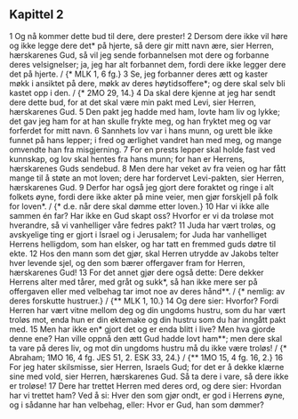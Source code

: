 ## Kapittel 2

1 Og nå kommer dette bud til dere, dere prester!
2 Dersom dere ikke vil høre og ikke legge dere det* på hjerte, så dere gir mitt navn ære, sier Herren, hærskarenes Gud, så vil jeg sende forbannelsen mot dere og forbanne deres velsignelser; ja, jeg har alt forbannet dem, fordi dere ikke legger dere det på hjerte. / {* MLK 1, 6 fg.}
3 Se, jeg forbanner deres ætt og kaster møkk i ansiktet på dere, møkk av deres høytidsoffere*; og dere skal selv bli kastet opp i den. / {* 2MO 29, 14.}
4 Da skal dere kjenne at jeg har sendt dere dette bud, for at det skal være min pakt med Levi, sier Herren, hærskarenes Gud.
5 Den pakt jeg hadde med ham, lovte ham liv og lykke; det gav jeg ham for at han skulle frykte meg, og han fryktet meg og var forferdet for mitt navn.
6 Sannhets lov var i hans munn, og urett ble ikke funnet på hans lepper; i fred og ærlighet vandret han med meg, og mange omvendte han fra misgjerning.
7 For en prests lepper skal holde fast ved kunnskap, og lov skal hentes fra hans munn; for han er Herrens, hærskarenes Guds sendebud.
8 Men dere har veket av fra veien og har fått mange til å støte an mot loven; dere har fordervet Levi-pakten, sier Herren, hærskarenes Gud.
9 Derfor har også jeg gjort dere foraktet og ringe i alt folkets øyne, fordi dere ikke akter på mine veier, men gjør forskjell på folk for loven*. / {* d.e. når dere skal dømme etter loven.}
10 Har vi ikke alle sammen én far? Har ikke en Gud skapt oss? Hvorfor er vi da troløse mot hverandre, så vi vanhelliger våre fedres pakt?
11 Juda har vært troløs, og avskyelige ting er gjort i Israel og i Jerusalem; for Juda har vanhelliget Herrens helligdom, som han elsker, og har tatt en fremmed guds døtre til ekte.
12 Hos den mann som det gjør, skal Herren utrydde av Jakobs telter hver levende sjel, og den som bærer offergaver fram for Herren, hærskarenes Gud!
13 For det annet gjør dere også dette: Dere dekker Herrens alter med tårer, med gråt og sukk*, så han ikke mere ser på offergaven eller med velbehag tar imot noe av deres hånd**. / {* nemlig: av deres forskutte hustruer.} / {** MLK 1, 10.}
14 Og dere sier: Hvorfor? Fordi Herren har vært vitne mellom deg og din ungdoms hustru, som du har vært troløs mot, enda hun er din ektemake og din hustru som du har inngått pakt med.
15 Men har ikke en* gjort det og er enda blitt i live? Men hva gjorde denne ene? Han ville oppnå den ætt Gud hadde lovt ham**; men dere skal ta vare på deres liv, og mot din ungdoms hustru må du ikke være troløs! / {* Abraham; 1MO 16, 4 fg. JES 51, 2. ESK 33, 24.} / {** 1MO 15, 4 fg. 16, 2.}
16 For jeg hater skilsmisse, sier Herren, Israels Gud; for det er å dekke klærne sine med vold, sier Herren, hærskarenes Gud. Så ta dere i vare, så dere ikke er troløse!
17 Dere har trettet Herren med deres ord, og dere sier: Hvordan har vi trettet ham? Ved å si: Hver den som gjør ondt, er god i Herrens øyne, og i sådanne har han velbehag, eller: Hvor er Gud, han som dømmer?
